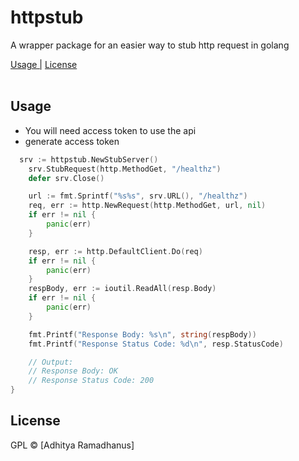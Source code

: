 # httpstub
A wrapper package for an easier way to stub http request in golang

<p>
  <a href="#Usage">Usage |</a>
  <a href="#licenses">License</a>
  <br><br>
</p>

Usage
-----
* You will need access token to use the api
* generate access token
```go
  srv := httpstub.NewStubServer()
	srv.StubRequest(http.MethodGet, "/healthz")
	defer srv.Close()

	url := fmt.Sprintf("%s%s", srv.URL(), "/healthz")
	req, err := http.NewRequest(http.MethodGet, url, nil)
	if err != nil {
		panic(err)
	}

	resp, err := http.DefaultClient.Do(req)
	if err != nil {
		panic(err)
	}
	respBody, err := ioutil.ReadAll(resp.Body)
	if err != nil {
		panic(err)
	}

	fmt.Printf("Response Body: %s\n", string(respBody))
	fmt.Printf("Response Status Code: %d\n", resp.StatusCode)

	// Output:
	// Response Body: OK
	// Response Status Code: 200
}
```

License
----

GPL © [Adhitya Ramadhanus]


